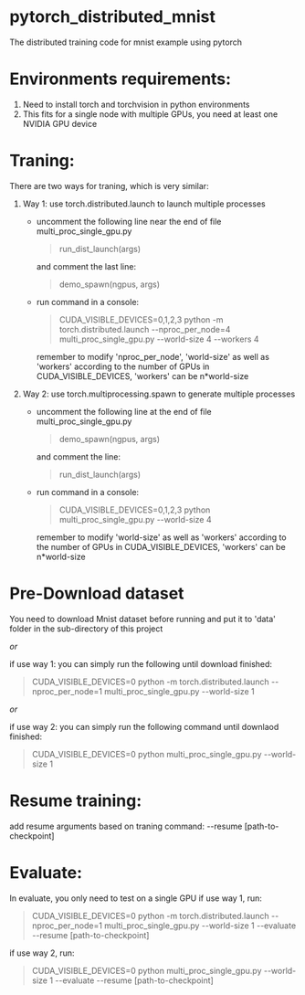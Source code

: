 # pytorch_distributed_mnist
The distributed training code for mnist example using pytorch 

# Environments requirements:
1. Need to install torch and torchvision in python environments
2. This fits for a single node with multiple GPUs, you need at least one NVIDIA GPU device

# Traning:
There are two ways for traning, which is very similar:
1. Way 1: use torch.distributed.launch to launch multiple processes
   * uncomment the following line near the end of file multi_proc_single_gpu.py

     > run_dist_launch(args)
     
     and comment the last line:
     
     > demo_spawn(ngpus, args)
   * run command in a console:
     > CUDA_VISIBLE_DEVICES=0,1,2,3 python -m torch.distributed.launch --nproc_per_node=4 multi_proc_single_gpu.py --world-size 4 --workers 4
      
     remember to modify 'nproc_per_node', 'world-size' as well as 'workers' according to the number of GPUs in CUDA_VISIBLE_DEVICES, 'workers' can be n*world-size

2. Way 2: use torch.multiprocessing.spawn to generate multiple processes
   * uncomment the following line at the end of file multi_proc_single_gpu.py

     > demo_spawn(ngpus, args)
     
     and comment the line:
     
     > run_dist_launch(args)

   * run command in a console:
     > CUDA_VISIBLE_DEVICES=0,1,2,3 python multi_proc_single_gpu.py --world-size 4
    
     remember to modify 'world-size' as well as 'workers' according to the number of GPUs in CUDA_VISIBLE_DEVICES, 'workers' can be n*world-size

# Pre-Download dataset  
You need to download Mnist dataset before running and put it to 'data' folder in the sub-directory of this project 
  
   <em>or</em>
   
   if use way 1: you can simply run the following until download finished:
   > CUDA_VISIBLE_DEVICES=0 python -m torch.distributed.launch --nproc_per_node=1 multi_proc_single_gpu.py --world-size 1
   
   <em>or</em>

   if use way 2: you can simply run the following command until downlaod finished:
   > CUDA_VISIBLE_DEVICES=0 python multi_proc_single_gpu.py --world-size 1

# Resume training:
  add resume arguments based on traning command:
  --resume [path-to-checkpoint]

# Evaluate:
   In evaluate, you only need to test on a single GPU
   if use way 1, run:
   > CUDA_VISIBLE_DEVICES=0 python -m torch.distributed.launch --nproc_per_node=1 multi_proc_single_gpu.py --world-size 1 --evaluate --resume [path-to-checkpoint]

   if use way 2, run:
   > CUDA_VISIBLE_DEVICES=0 python multi_proc_single_gpu.py --world-size 1 --evaluate --resume [path-to-checkpoint]


